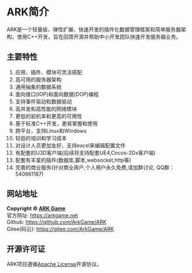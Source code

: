 # ARK简介

ARK是一个轻量级、弹性扩展、快速开发的插件化数据管理框架和简单服务器架构，使用C++开发，旨在回馈开源并帮助中小开发团队快速开发服务器业务。

## 主要特性

1. 应用、插件、模块可灵活搭配
2. 高可用的服务器架构
3. 通用抽象的数据系统
4. 面向接口(IOP)和面向数据(DOP)编程
5. 支持事件驱动和数据驱动
6. 高并发和高性能的网络模块
7. 更低的宕机率和更高的可用性
8. 基于标准C++开发，更易掌握和使用
9. 跨平台，支持Linux和Windows
10. 较低的培训和学习成本
11. 对设计人员更加友好，支持excel来编辑配置文件
12. 有配套的U3D客户端(后续将支持配套UE4,Cocos-2Dx客户端)
13. 配套有丰富的插件(数据库,脚本,websocket,http等)
14. 完善的商业服务(针对商业用户,个人用户永久免费,请加群讨论, QQ群：540961187)

## 网站地址

**Copyright © [ARK Game](https://arkgame.net "ARK Game")**    
官方网址: https://arkgame.net  
Github: https://github.com/ArkGame/ARK  
Gitee(码云): https://gitee.com/ArkGame/ARK  

## 开源许可证

ARK项目遵循[Apache License](https://github.com/ArkGame/ARK/blob/master/LICENSE)开源协议。